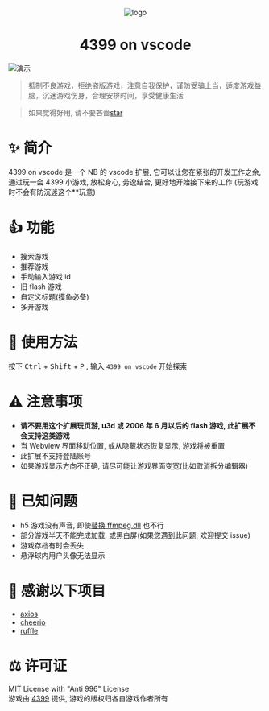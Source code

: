<p align="center">
<img src="https://dsy4567.github.io/icon.png" alt="logo" title="logo" />
<h1 align="center">4399 on vscode</h1>
<img src="https://dsy4567.github.io/4-o-v.gif" alt="演示" title="logo" />
</p>

> 抵制不良游戏，拒绝盗版游戏，注意自我保护，谨防受骗上当，适度游戏益脑，沉迷游戏伤身，合理安排时间，享受健康生活

> 如果觉得好用, 请不要吝啬[star](https://github.com/dsy4567/4399-on-vscode)

# ✨ 简介

4399 on vscode 是一个 NB 的 vscode 扩展, 它可以让您在紧张的开发工作之余, 通过玩一会 4399 小游戏, 放松身心, 劳逸结合, 更好地开始接下来的工作 (玩游戏时不会有防沉迷这个\*\*玩意)

# 👍 功能

-   搜索游戏
-   推荐游戏
-   手动输入游戏 id
-   旧 flash 游戏
-   自定义标题(摸鱼必备)
-   多开游戏

# 🔨 使用方法

按下 <kbd>Ctrl</kbd> + <kbd>Shift</kbd> + <kbd>P</kbd>
, 输入 `4399 on vscode` 开始探索

# ⚠️ 注意事项

-   **请不要用这个扩展玩页游, u3d 或 2006 年 6 月以后的 flash 游戏, 此扩展不会支持这类游戏**
-   当 Webview 界面移动位置, 或从隐藏状态恢复显示, 游戏将被重置
-   此扩展不支持登陆账号
-   如果游戏显示方向不正确, 请尽可能让游戏界面变宽(比如取消拆分编辑器)

# 📢 已知问题

-   h5 游戏没有声音, 即使[替换 ffmpeg.dll](https://stackoverflow.com/questions/48321919/show-html5-video-on-previewhtml-command-in-vscode-extension/51735036#51735036) 也不行
-   部分游戏半天不能完成加载, 或黑白屏(如果您遇到此问题, 欢迎提交 issue)
-   游戏存档有时会丢失
-   悬浮球内用户头像无法显示

# 🤝 感谢以下项目

-   [axios](https://github.com/axios/axios)
-   [cheerio](https://github.com/cheeriojs/cheerio)
-   [ruffle](https://github.com/ruffle-rs/ruffle)

# ⚖️ 许可证

MIT License with "Anti 996" License  
游戏由 [4399](http://www.4399.com) 提供, 游戏的版权归各自游戏作者所有
